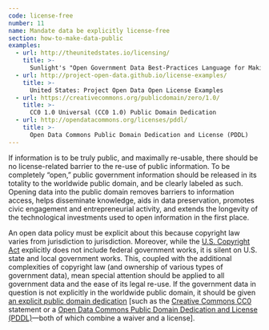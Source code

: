 ```yaml
---
code: license-free
number: 11
name: Mandate data be explicitly license-free
section: how-to-make-data-public
examples:
  - url: http://theunitedstates.io/licensing/
    title: >-
      Sunlight's "Open Government Data Best-Practices Language for Making Data 'License-Free'"
  - url: http://project-open-data.github.io/license-examples/
    title: >-
      United States: Project Open Data Open License Examples
  - url: https://creativecommons.org/publicdomain/zero/1.0/
    title: >-
      CC0 1.0 Universal (CC0 1.0) Public Domain Dedication
  - url: http://opendatacommons.org/licenses/pddl/
    title: >-
      Open Data Commons Public Domain Dedication and License (PDDL)
---
```


<p>If information is to be truly public, and maximally re-usable, there should be no license-related barrier to the re-use of public information. To be completely “open,” public government information should be released in its totality to the worldwide public domain, and be clearly labeled as such. Opening data into the public domain removes barriers to information access, helps disseminate knowledge, aids in data preservation, promotes civic engagement and entrepreneurial activity, and extends the longevity of the technological investments used to open information in the first place.</p>
<p>An open data policy must be explicit about this because copyright law varies from jurisdiction to jurisdiction. Moreover, while the <a href="http://www.copyright.gov/title17/92chap1.html#105">U.S. Copyright Act</a> explicitly does not include federal government works, it is silent on U.S. state and local government works. This, coupled with the additional complexities of copyright law (and ownership of various types of government data), mean special attention should be applied to all government data and the ease of its legal re-use. If the government data in question is not explicitly in the worldwide public domain, it should be given <a href="http://theunitedstates.io/licensing/">an explicit public domain dedication</a> [such as the <a href="https://creativecommons.org/publicdomain/zero/1.0/">Creative Commons CC0</a> statement or a <a href="http://opendatacommons.org/licenses/pddl/">Open Data Commons Public Domain Dedication and License (PDDL)</a>—both of which combine a waiver and a license].</p>
